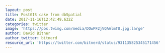 ```yaml
---
layout: post
title: PostGIS cake from dbSpatial
date: 2017-11-16T12:42:49.632Z
categories: twitter
image: 'https://pbs.twimg.com/media/DOwPF2jVQAAlmTU.jpg:large'
author: David Bitner
author_twitter: bitnerd
resource_url: 'https://twitter.com/bitnerd/status/931135825345171456'
---
```


